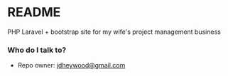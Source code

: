 # README #

PHP Laravel + bootstrap site for my wife's project management business


### Who do I talk to? ###

* Repo owner: jdheywood@gmail.com
